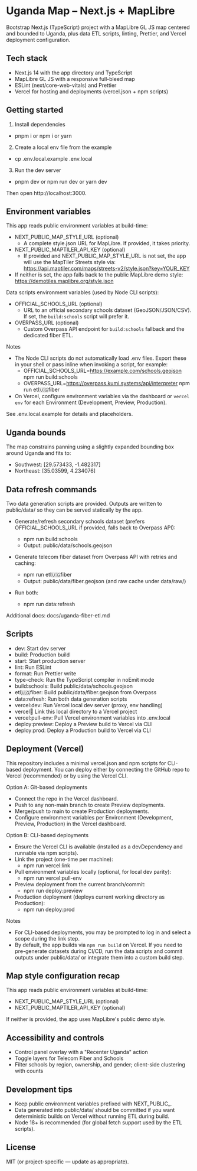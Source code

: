 # Uganda Map – Next.js + MapLibre

Bootstrap Next.js (TypeScript) project with a MapLibre GL JS map centered and bounded to Uganda, plus data ETL scripts, linting, Prettier, and Vercel deployment configuration.

## Tech stack

- Next.js 14 with the app directory and TypeScript
- MapLibre GL JS with a responsive full-bleed map
- ESLint (next/core-web-vitals) and Prettier
- Vercel for hosting and deployments (vercel.json + npm scripts)

## Getting started

1) Install dependencies
- pnpm i or npm i or yarn

2) Create a local env file from the example
- cp .env.local.example .env.local

3) Run the dev server
- pnpm dev or npm run dev or yarn dev

Then open http://localhost:3000.

## Environment variables

This app reads public environment variables at build-time:

- NEXT_PUBLIC_MAP_STYLE_URL (optional)
  - A complete style.json URL for MapLibre. If provided, it takes priority.
- NEXT_PUBLIC_MAPTILER_API_KEY (optional)
  - If provided and NEXT_PUBLIC_MAP_STYLE_URL is not set, the app will use the MapTiler Streets style via:
    https://api.maptiler.com/maps/streets-v2/style.json?key=YOUR_KEY
- If neither is set, the app falls back to the public MapLibre demo style: https://demotiles.maplibre.org/style.json

Data scripts environment variables (used by Node CLI scripts):
- OFFICIAL_SCHOOLS_URL (optional)
  - URL to an official secondary schools dataset (GeoJSON/JSON/CSV). If set, the `build:schools` script will prefer it.
- OVERPASS_URL (optional)
  - Custom Overpass API endpoint for `build:schools` fallback and the dedicated fiber ETL.

Notes
- The Node CLI scripts do not automatically load .env files. Export these in your shell or pass inline when invoking a script, for example:
  - OFFICIAL_SCHOOLS_URL=https://example.com/schools.geojson npm run build:schools
  - OVERPASS_URL=https://overpass.kumi.systems/api/interpreter npm run etl:uganda:fiber
- On Vercel, configure environment variables via the dashboard or `vercel env` for each Environment (Development, Preview, Production).

See .env.local.example for details and placeholders.

## Uganda bounds

The map constrains panning using a slightly expanded bounding box around Uganda and fits to:

- Southwest: [29.573433, -1.482317]
- Northeast: [35.03599, 4.234076]

## Data refresh commands

Two data generation scripts are provided. Outputs are written to public/data/ so they can be served statically by the app.

- Generate/refresh secondary schools dataset (prefers OFFICIAL_SCHOOLS_URL if provided, falls back to Overpass API):
  - npm run build:schools
  - Output: public/data/schools.geojson

- Generate telecom fiber dataset from Overpass API with retries and caching:
  - npm run etl:uganda:fiber
  - Output: public/data/fiber.geojson (and raw cache under data/raw/)

- Run both:
  - npm run data:refresh

Additional docs: docs/uganda-fiber-etl.md

## Scripts

- dev: Start dev server
- build: Production build
- start: Start production server
- lint: Run ESLint
- format: Run Prettier write
- type-check: Run the TypeScript compiler in noEmit mode
- build:schools: Build public/data/schools.geojson
- etl:uganda:fiber: Build public/data/fiber.geojson from Overpass
- data:refresh: Run both data generation scripts
- vercel:dev: Run Vercel local dev server (proxy, env handling)
- vercel:link: Link this local directory to a Vercel project
- vercel:pull-env: Pull Vercel environment variables into .env.local
- deploy:preview: Deploy a Preview build to Vercel via CLI
- deploy:prod: Deploy a Production build to Vercel via CLI

## Deployment (Vercel)

This repository includes a minimal vercel.json and npm scripts for CLI-based deployment. You can deploy either by connecting the GitHub repo to Vercel (recommended) or by using the Vercel CLI.

Option A: Git-based deployments
- Connect the repo in the Vercel dashboard.
- Push to any non-main branch to create Preview deployments.
- Merge/push to main to create Production deployments.
- Configure environment variables per Environment (Development, Preview, Production) in the Vercel dashboard.

Option B: CLI-based deployments
- Ensure the Vercel CLI is available (installed as a devDependency and runnable via npm scripts).
- Link the project (one-time per machine):
  - npm run vercel:link
- Pull environment variables locally (optional, for local dev parity):
  - npm run vercel:pull-env
- Preview deployment from the current branch/commit:
  - npm run deploy:preview
- Production deployment (deploys current working directory as Production):
  - npm run deploy:prod

Notes
- For CLI-based deployments, you may be prompted to log in and select a scope during the link step.
- By default, the app builds via `npm run build` on Vercel. If you need to pre-generate datasets during CI/CD, run the data scripts and commit outputs under public/data/ or integrate them into a custom build step.

## Map style configuration recap

This app reads public environment variables at build-time:
- NEXT_PUBLIC_MAP_STYLE_URL (optional)
- NEXT_PUBLIC_MAPTILER_API_KEY (optional)

If neither is provided, the app uses MapLibre's public demo style.

## Accessibility and controls

- Control panel overlay with a "Recenter Uganda" action
- Toggle layers for Telecom Fiber and Schools
- Filter schools by region, ownership, and gender; client-side clustering with counts

## Development tips

- Keep public environment variables prefixed with NEXT_PUBLIC_.
- Data generated into public/data/ should be committed if you want deterministic builds on Vercel without running ETL during build.
- Node 18+ is recommended (for global fetch support used by the ETL scripts).

## License

MIT (or project-specific — update as appropriate).
